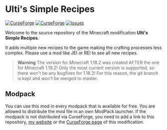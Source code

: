 # Ulti's Simple Recipes
[![CurseForge](https://cf.way2muchnoise.eu/full_798781_downloads.svg?badge_style=for_the_badge)](https://www.curseforge.com/minecraft/mc-mods/ultis-simple-recipes) [![CurseForge](https://cf.way2muchnoise.eu/versions/798781.svg?badge_style=for_the_badge)](https://www.curseforge.com/minecraft/mc-mods/ultis-simple-recipes) [![Issues](https://img.shields.io/github/issues/florian-berger/simple-recipes?logo=github&style=for-the-badge)](https://github.com/florian-berger/simple-recipes)


Welcome to the source repository of the Minecraft modification **Ulti's Simple Recipes**.

It adds multiple new recipes to the game making the crafting processes less complex. Please use a mod like JEI or REI to see all new recipes.


> **Warning**
> The version for Minecraft 1.18.2 was created AFTER the one for Minecraft 1.19.2! Only the most current version is supported, so there won't be any bugfixes for 1.18.2!
> For this reason, the git branch is kept and won't be merged to master. 

## Modpack
You can use this mod in every modpack that is available for free. You are allowed to distribute the mod file in an own ModPack launcher.
If the modpack is not distributed via CurseForge, you need to add a link to this repository, [my website](https://berger-media.biz/downloads/12/minecraft/ultis-simple-recipes) or the [CurseForge page](https://www.curseforge.com/minecraft/mc-mods/ultis-simple-recipes) of this modification.
